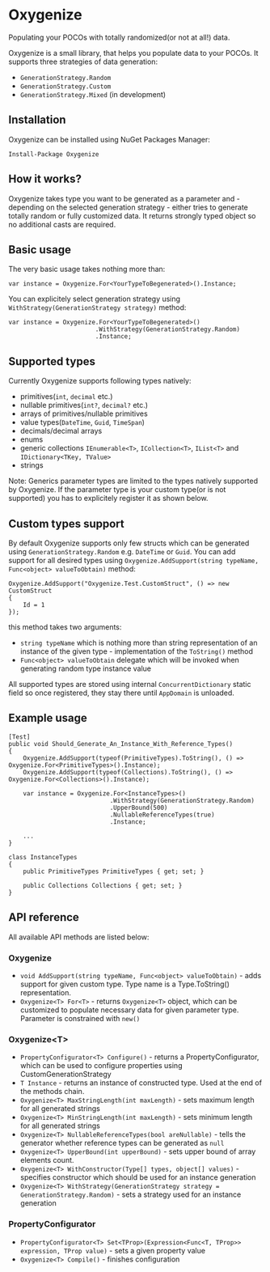 # Oxygenize
Populating your POCOs with totally randomized(or not at all!) data.

Oxygenize is a small library, that helps you populate data to your POCOs. It supports three strategies of data generation:
* `GenerationStrategy.Random`
* `GenerationStrategy.Custom`
* `GenerationStrategy.Mixed` (in development)

## Installation
Oxygenize can be installed using NuGet Packages Manager:

```Install-Package Oxygenize```

## How it works?
Oxygenize takes type you want to be generated as a parameter and - depending on the selected generation strategy - either tries to generate totally random or fully customized data.
It returns strongly typed object so no additional casts are required.

## Basic usage
The very basic usage takes nothing more than:

```var instance = Oxygenize.For<YourTypeToBegenerated>().Instance;```

You can explicitely select generation strategy using `WithStrategy(GenerationStrategy strategy)` method:

```
var instance = Oxygenize.For<YourTypeToBegenerated>()
                        .WithStrategy(GenerationStrategy.Random)
                        .Instance;
```
## Supported types
Currently Oxygenize supports following types natively:
* primitives(`int`, `decimal` etc.)
* nullable primitives(`int?`, `decimal?` etc.)
* arrays of primitives/nullable primitives
* value types(`DateTime`, `Guid`, `TimeSpan`)
* decimals/decimal arrays
* enums
* generic collections `IEnumerable<T>`, `ICollection<T>`, `IList<T>` and `IDictionary<TKey, TValue>`
* strings

Note: Generics parameter types are limited to the types natively supported by Oxygenize. If the parameter type is your custom type(or is not supported) you has to explicitely register it as shown below.

## Custom types support
By default Oxygenize supports only few structs which can be generated using `GenerationStrategy.Random` e.g. `DateTime` or `Guid`. You can add support for all desired types using `Oxygenize.AddSupport(string typeName, Func<object> valueToObtain)` method:

```
Oxygenize.AddSupport("Oxygenize.Test.CustomStruct", () => new CustomStruct
{
    Id = 1
});
```

this method takes two arguments:
* `string typeName` which is nothing more than string representation of an instance of the given type - implementation of the `ToString()` method
* `Func<object> valueToObtain` delegate which will be invoked when generating random type instance value

All supported types are stored using internal `ConcurrentDictionary` static field so once registered, they stay there until `AppDomain` is unloaded.

## Example usage
```
[Test]
public void Should_Generate_An_Instance_With_Reference_Types()
{
    Oxygenize.AddSupport(typeof(PrimitiveTypes).ToString(), () => Oxygenize.For<PrimitiveTypes>().Instance);
    Oxygenize.AddSupport(typeof(Collections).ToString(), () => Oxygenize.For<Collections>().Instance);

    var instance = Oxygenize.For<InstanceTypes>()
                            .WithStrategy(GenerationStrategy.Random)
                            .UpperBound(500)
                            .NullableReferenceTypes(true)
                            .Instance;

    ...
}

class InstanceTypes
{
    public PrimitiveTypes PrimitiveTypes { get; set; }

    public Collections Collections { get; set; }
}
```

## API reference
All available API methods are listed below:

### Oxygenize
* `void AddSupport(string typeName, Func<object> valueToObtain)` - adds support for given custom type. Type name is a Type.ToString() representation.
* `Oxygenize<T> For<T>` - returns `Oxygenize<T>` object, which can be customized to populate necessary data for given parameter type. Parameter is constrained with `new()`

### Oxygenize\<T\>
* `PropertyConfigurator<T> Configure()` - returns a PropertyConfigurator, which can be used to configure properties using CustomGenerationStrategy
* `T Instance` - returns an instance of constructed type. Used at the end of the methods chain.
* `Oxygenize<T> MaxStringLength(int maxLength)` - sets maximum length for all generated strings
* `Oxygenize<T> MinStringLength(int maxLength)` - sets minimum length for all generated strings
* `Oxygenize<T> NullableReferenceTypes(bool areNullable)` - tells the generator whether reference types can be generated as `null`
* `Oxygenize<T> UpperBound(int upperBound)` - sets upper bound of array elements count.
* `Oxygenize<T> WithConstructor(Type[] types, object[] values)` - specifies constructor which should be used for an instance generation
* `Oxygenize<T> WithStrategy(GenerationStrategy strategy = GenerationStrategy.Random)` - sets a strategy used for an instance generation

### PropertyConfigurator<T>
* `PropertyConfigurator<T> Set<TProp>(Expression<Func<T, TProp>> expression, TProp value)` - sets a given property value
* `Oxygenize<T> Compile()` - finishes configuration